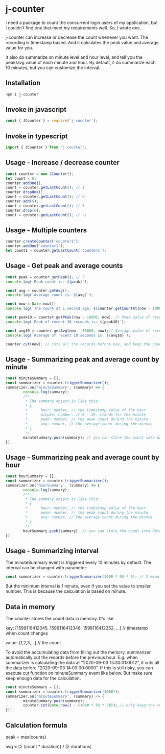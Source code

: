 # j-counter
I need a package to count the concurrent login users of my application, but I couldn't find one that meet my requirements well. So, I wrote one.

j-counter can increase or decrease the count whenever you want. The recording is timestamp based. And it calculates the peak value and average value for you. 

It also do summarize on minute level and hour level, and tell you the peak/avg value of each minute and hour. By default, it do summarize each 10 minutes, but you can customize the interval.

## Installation
```Javascript
npm i j-counter
```
## Invoke in javascript
```Javascript
const { JCounter } = require('j-counter');
```
## Invoke in typescript
```Javascript
import { JCounter } from 'j-counter';
```
## Usage - Increase / decrease counter
```Javascript
const counter = new JCounter();
let count = 0;
counter.addOne();
count = counter.getLastCount(); // 1
counter.dropOne();
count = counter.getLastCount(); // 0
counter.add(5);
count = counter.getLastCount(); // 5
counter.drop(6);
count = counter.getLastCount(); // -1
```
## Usage - Multiple counters
```Javascript
counter.createCounter('counter1');
counter.addOne('counter1');
let count1 = counter.getLastCount('counter1');
```
## Usage - Get peak and average counts
```Javascript
const peak = counter.getPeak(); // 5
console.log(`Peak count is: ${peak}`);

const avg = counter.getAvg();
console.log(`Average count is: ${avg}`);

const now = Date.now();
console.log(`The count at 1 second ago: ${counter.getCountAt(now - 1000)}`);

const peak10 = counter.getPeak(now - 10000, now); // Peak value of recent 10 seconds
console.log(`Peak of recent 10 seconds is: ${peak10}`);

const avg10 = counter.getAvg(now - 10000, now);// Average value of recent 10 seconds
console.log(`Average of recent 10 seconds is: ${avg10}`);

counter.cut(now); // Cuts all the records before now, and keep the count at now.
```
## Usage - Summarizing peak and average count by minute
```Javascript
const minuteSummary = [];
const summarizer = counter.triggerSummarizer();
summarizer.on('minuteSummary', (summary) => {
        console.log(summary);
        /**
         * The summary object is like this: 
         * {
         *      hour: number, // the timestamp value of the hour
         *      minute: number, // 0 - 59, stands for the minute
         *      peak: number, // the peak count during the minute
         *      avg: number, // the average count during the minute
         * }
         */
        minuteSummary.push(summary); // you can store the count into database if need.
});
```
## Usage - Summarizing peak and average count by hour
```Javascript
const hourSummary = [];
const summarizer = counter.triggerSummarizer();
summarizer.on('hourSummary', (summary) => {
        console.log(summary);
        /**
         * The summary object is like this: 
         * {
         *      hour: number, // the timestamp value of the hour
         *      peak: number, // the peak count during the minute
         *      avg: number, // the average count during the minute
         * }
         */
        hourSummary.push(summary); // you can store the count into database if need.
});
```
## Usage - Summarizing interval
The minuteSummary event is triggered every 10 minutes by default. The interval can be changed with parameter:
```Javascript
const summarizer = counter.triggerSummarizer(1000 * 60 * 5); // 5 minutes
```
But the minimum interval is 1 minute, even if you set the value to smaller number. This is because the calculation is based on minute.
## Data in memory
The counter stores the count data in memory. It's like: 

key: [1599116412345, 1599116412348, 1599116412352, ...] // timestamp when count changes

value: [1,2,3,...] // the count

To avoid the accumulating data from filling out the memory, summarizer automatically cut the records before the previous hour. 
E.g. when summarizer is calculating the data at "2020-09-03 15:30:01:0012", it cuts all the data before "2020-09-03 14:00:00:0000".
If this is still risky, you can execute cut function on minuteSummary event like below. But make sure keep enough data for the calculation.

```Javascript
const minuteSummary = [];
const summarizer = counter.triggerSummarizer(1000*);
summarizer.on('minuteSummary', (summary) => {
        minuteSummary.push(summary);
        counter.cut(Date.now() - (1000 * 60 * 30)); // only keep the records of recent 30 minutes.
});
```
## Calculation formula
peak = max(counts)

avg = (Σ (count * duration)) / (Σ durations)
